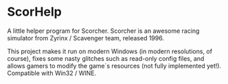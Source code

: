 ScorHelp
========

A little helper program for Scorcher.
Scorcher is an awesome racing simulator from Zyrinx / Scavenger team, released 1996.

This project makes it run on modern Windows (in modern resolutions, of course), fixes some nasty glitches such as read-only config files, and allows gamers to modify the game`s resources (not fully implemented yet!).
Compatible with Win32 / WINE.

